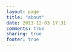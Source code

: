 ```yaml
---
layout: page
title: "about"
date: 2013-12-03 17:31
comments: true
sharing: true
footer: true
---
```


